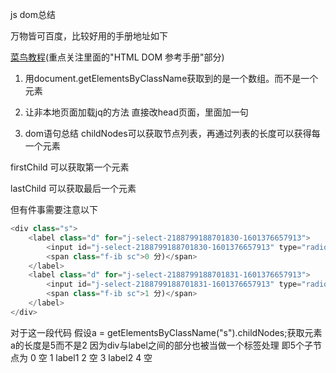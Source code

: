 js dom总结

万物皆可百度，比较好用的手册地址如下

[菜鸟教程](https://www.runoob.com/jsref/jsref-tutorial.html)(重点关注里面的"HTML DOM 参考手册"部分)

1. 用document.getElementsByClassName获取到的是一个数组。而不是一个元素

2. 让非本地页面加载jq的方法 直接改head页面，里面加一句

<script src="https://apps.bdimg.com/libs/jquery/2.1.4/jquery.min.js"></script>

3. dom语句总结 childNodes可以获取节点列表，再通过列表的长度可以获得每一个元素

firstChild 可以获取第一个元素

lastChild 可以获取最后一个元素

但有件事需要注意以下

```javascript
<div class="s">
    <label class="d" for="j-select-2188799188701830-1601376657913">
        <input id="j-select-2188799188701830-1601376657913" type="radio" name="j-select-218879918870183-1601376657913" class="j-select" data-jid="218879918870183" value="0" checked="true">
        <span class="f-ib sc">0 分)</span>
    </label>
    <label class="d" for="j-select-2188799188701831-1601376657913">
        <input id="j-select-2188799188701831-1601376657913" type="radio" name="j-select-218879918870183-1601376657913" class="j-select" data-jid="218879918870183" value="1">
        <span class="f-ib sc">1 分)</span>
    </label>
</div>
```

对于这一段代码 假设a = getElementsByClassName("s").childNodes;获取元素 a的长度是5而不是2 因为div与label之间的部分也被当做一个标签处理 即5个子节点为 0 空 1 label1 2 空
3 label2 4 空
